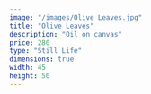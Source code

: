 ```yaml
---
image: "/images/Olive Leaves.jpg"
title: "Olive Leaves"
description: "Oil on canvas"
price: 280
type: "Still Life"
dimensions: true
width: 45
height: 50
---
```

